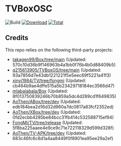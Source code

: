 # TVBoxOSC

![Build](https://shields.io/github/actions/workflow/status/AoThen/TVBoxAPP/test.yml?branch=main&logo=github&label=Build)
[![Download](https://img.shields.io/github/v/release/AoThen/TVBoxAPP?color=orange&logoColor=orange&label=Download&logo=DocuSign)](https://github.com/AoThen/TVBoxAPP/releases/latest) 
[![Total](https://shields.io/github/downloads/AoThen/TVBoxAPP/total?logo=Bookmeter&label=Counts&logoColor=yellow&color=yellow)](https://github.com/AoThen/TVBoxAPP/releases)

## Credits
This repo relies on the following third-party projects:
- [takagen99/Box/tree/main](https://github.com/takagen99/Box/tree/main) (Updated: 570c10d36b9f146963b4a1bb0f76b4b0d88409b5)
- [q215613905/TVBoxOS/tree/main](https://github.com/q215613905/TVBoxOS/tree/main) (Updated: 93a7856d7e43db1221221f5e5eec69f5221a41f3)
- [xinyi1984/TV/tree/fongmi](https://github.com/xinyi1984/TV/tree/fongmi) (Updated: cb464b9ae4dffe515a5b23429718184ec3566d47)
- [mlabalabala/Box](https://github.com/mlabalabala/Box) (Updated: 8f013750839246b70b859a5dc4d289cd1f649835)
- [AoThen/ABox/tree/dev](https://github.com/AoThen/ABox/tree/dev) (Updated: edb184bea2d16d32d960a7dc0817a83fcf2352ed)
- [AoThen/XBox/tree/dev](https://github.com/AoThen/XBox/tree/dev) (Updated: 0fd2ecbb4285be84bcc31fb414c532588715ef94)
- [FongMi/TV/tree/release](https://github.com/FongMi/TV/tree/release) (Updated: 5f8ba225aaee4e9ce9c71e722118329d599d328f)
- [AoThen/TV-APK/tree/dev](https://github.com/AoThen/TV-APK/tree/dev) (Updated: 683c46fc6c8d1a4aa8449f0f8901ea95ee29a2ef)
